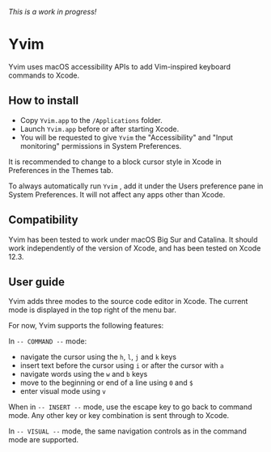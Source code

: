 *This is a work in progress!*

#  Yvim

Yvim uses macOS accessibility APIs to add Vim-inspired keyboard commands to Xcode.

## How to install

* Copy `Yvim.app` to the `/Applications` folder.
* Launch `Yvim.app` before or after starting Xcode.
* You will be requested to give `Yvim` the "Accessibility" and "Input monitoring" permissions in System Preferences.

It is recommended to change to a block cursor style in Xcode in Preferences in the Themes tab.

To always automatically run `Yvim` , add it under the Users preference pane in System Preferences. It will not affect any apps other than Xcode.

## Compatibility

Yvim has been tested to work under macOS Big Sur and Catalina. It should work independently of the version of Xcode, and has been tested on Xcode 12.3.

## User guide

Yvim adds three modes to the source code editor in Xcode. The current mode is displayed in the top right of the menu bar.

For now, Yvim supports the following features:

In `-- COMMAND --` mode:

* navigate the cursor using the `h`, `l`, `j` and `k` keys
* insert text before the cursor using `i` or after the cursor with `a`
* navigate words using the `w` and `b` keys
* move to the beginning or end of a line using `0` and `$`
* enter visual mode using `v`

When in `-- INSERT --` mode, use the escape key to go back to command mode. Any other key or key combination is sent through to Xcode.

In `-- VISUAL --` mode, the same navigation controls as in the command mode are supported.
